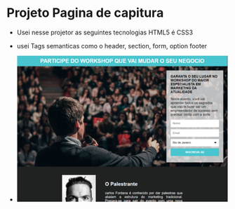 # Projeto Pagina de capitura
- Usei nesse projetor as seguintes tecnologias HTML5 é CSS3
- usei Tags semanticas como o header, section, form, option footer

- <img src="./pagina-de-capitura.png">

